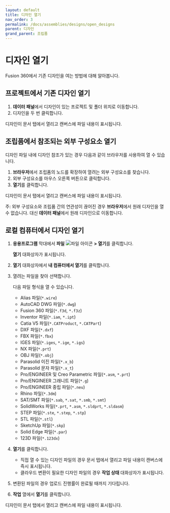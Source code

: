 ```yaml
---
layout: default
title: 디자인 열기
nav_order: 3
permalink: /docs/assemblies/designs/open_designs
parent: 디자인
grand_parent: 조립품
---
```

디자인 열기
======

Fusion 360에서 기존 디자인을 여는 방법에 대해 알아봅니다.

프로젝트에서 기존 디자인 열기
----------------

1.  **데이터 패널**에서 디자인이 있는 프로젝트 및 폴더 위치로 이동합니다.
2.  디자인을 두 번 클릭합니다.

디자인이 문서 탭에서 열리고 캔버스에 파일 내용이 표시됩니다.

조립품에서 참조되는 외부 구성요소 열기
---------------------

디자인 파일 내에 디자인 참조가 있는 경우 다음과 같이 브라우저를 사용하여 열 수 있습니다.

1.  **브라우저**에서 조립품의 노드를 확장하여 열려는 외부 구성요소를 찾습니다.
2.  외부 구성요소를 마우스 오른쪽 버튼으로 클릭합니다.
3.  **열기**를 클릭합니다.

디자인이 문서 탭에서 열리고 캔버스에 파일 내용이 표시됩니다.

주: 외부 구성요소와 조립품 간의 연관성이 끊어진 경우 **브라우저**에서 원래 디자인을 열 수 없습니다. 대신 **데이터 패널**에서 원래 디자인으로 이동합니다.

로컬 컴퓨터에서 디자인 열기
---------------

1.  **응용프로그램** 막대에서 **파일** ![파일 아이콘](https://help.autodesk.com/cloudhelp/KOR/Fusion-Assemble/images/icon/common/file.png) **\> 열기**를 클릭합니다.
    
    **열기** 대화상자가 표시됩니다.
    
2.  **열기** 대화상자에서 **내 컴퓨터에서 열기**를 클릭합니다.
    
3.  열려는 파일을 찾아 선택합니다.
    
    다음 파일 형식을 열 수 있습니다.
    
    *   Alias 파일(`*.wire`)
    *   AutoCAD DWG 파일(`*.dwg`)
    *   Fusion 360 파일(`*.f3d`, `*.f3z`)
    *   Inventor 파일(`*.iam`, `*.ipt`)
    *   Catia V5 파일(`*.CATProduct`, `*.CATPart`)
    *   DXF 파일(`*.dxf`)
    *   FBX 파일(`*.fbx`)
    *   IGES 파일(`*.iges`, `*.ige`, `*.igs`)
    *   NX 파일(`*.prt`)
    *   OBJ 파일(`*.obj`)
    *   Parasolid 이진 파일(`*.x_b`)
    *   Parasolid 문자 파일(`*.x_t`)
    *   Pro/ENGINEER 및 Creo Parametric 파일(`*.asm`, `*.prt`)
    *   Pro/ENGINEER 그래니트 파일(`*.g`)
    *   Pro/ENGINEER 중립 파일(`*.neu`)
    *   Rhino 파일(`*.3dm`)
    *   SAT/SMT 파일(`*.sab`, `*.sat`, `*.smb`, `*.smt`)
    *   SolidWorks 파일(`*.prt`, `*.asm`, `*.sldprt`, `*.sldasm`)
    *   STEP 파일(`*.ste`, `*.step`, `*.stp`)
    *   STL 파일(`*.stl`)
    *   SketchUp 파일(`*.skp`)
    *   Solid Edge 파일(`*.par`)
    *   123D 파일(`*.123dx`)
4.  **열기**를 클릭합니다.
    
    *   직접 열 수 있는 디자인 파일의 경우 문서 탭에서 열리고 파일 내용이 캔버스에 즉시 표시됩니다.
    *   클라우드 변환이 필요한 디자인 파일의 경우 **작업 상태** 대화상자가 표시됩니다.
5.  변환된 파일의 경우 업로드 진행률이 완료될 때까지 기다립니다.
    
6.  **작업** 열에서 **열기**를 클릭합니다.
    

디자인이 문서 탭에서 열리고 캔버스에 파일 내용이 표시됩니다.